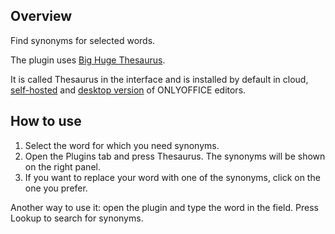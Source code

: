 ## Overview

Find synonyms for selected words.

The plugin uses [Big Huge Thesaurus](https://words.bighugelabs.com/).

It is called Thesaurus in the interface and is installed by default in cloud, [self-hosted](https://github.com/ONLYOFFICE/DocumentServer) and [desktop version](https://github.com/ONLYOFFICE/DesktopEditors) of ONLYOFFICE editors. 

## How to use

1. Select the word for which you need synonyms.
2. Open the Plugins tab and press Thesaurus. The synonyms will be shown on the right panel.
3. If you want to replace your word with one of the synonyms, click on the one you prefer. 

Another way to use it: open the plugin and type the word in the field. Press Lookup to search for synonyms.
